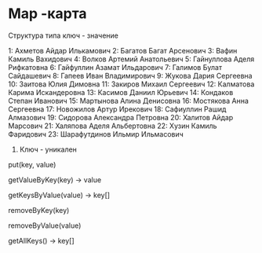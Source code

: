 # Map -карта

Структура типа ключ - значение

1:	Ахметов Айдар Илькамович
2:	Багатов Багат Арсенович
3:	Вафин Камиль Вахидович
4:	Волков Артемий Анатольевич
5:	Гайнуллова Аделя Рифкатовна
6:	Гайфуллин Азамат Ильдарович
7:	Галимов Булат Сайдашевич
8:	Гапеев Иван Владимирович
9: Жукова Дария Сергеевна
10:	Заитова Юлия Димовна
11:	Закиров Михаил Сергеевич
12:	Калматова Карима Искандеровна
13:	Касимов Даниил Юрьевич
14:	Кондаков Степан Иванович
15:	Мартынова Алина Денисовна
16:	Мостякова Анна Сергеевна
17:	Новожилов Артур Ирекович
18:	Сафиуллин Рашид Алмазович
19:	Сидорова Александра Петровна
20:	Халитов Айдар Марсович
21:	Халяпова Аделя Альбертовна
22:	Хузин Камиль Фаридович
23:	Шарафутдинов Ильмир Ильмасович

1. Ключ - уникален


put(key, value)

getValueByKey(key) -> value

getKeysByValue(value) -> key[]

removeByKey(key)

removeByValue(value)

getAllKeys() -> key[]